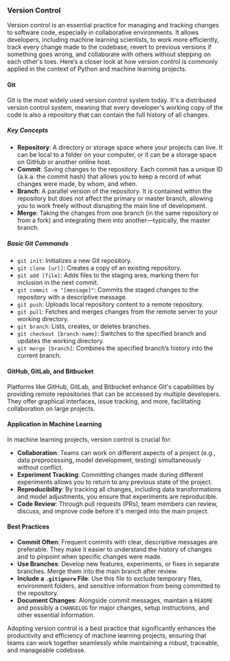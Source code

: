 ### Version Control

Version control is an essential practice for managing and tracking changes to software code, especially in collaborative environments. It allows developers, including machine learning scientists, to work more efficiently, track every change made to the codebase, revert to previous versions if something goes wrong, and collaborate with others without stepping on each other's toes. Here’s a closer look at how version control is commonly applied in the context of Python and machine learning projects.

#### Git

Git is the most widely used version control system today. It's a distributed version control system, meaning that every developer's working copy of the code is also a repository that can contain the full history of all changes.

##### Key Concepts

- **Repository**: A directory or storage space where your projects can live. It can be local to a folder on your computer, or it can be a storage space on GitHub or another online host.
- **Commit**: Saving changes to the repository. Each commit has a unique ID (a.k.a. the commit hash) that allows you to keep a record of what changes were made, by whom, and when.
- **Branch**: A parallel version of the repository. It is contained within the repository but does not affect the primary or master branch, allowing you to work freely without disrupting the main line of development.
- **Merge**: Taking the changes from one branch (in the same repository or from a fork) and integrating them into another—typically, the master branch.

##### Basic Git Commands

- `git init`: Initializes a new Git repository.
- `git clone [url]`: Creates a copy of an existing repository.
- `git add [file]`: Adds files to the staging area, marking them for inclusion in the next commit.
- `git commit -m "[message]"`: Commits the staged changes to the repository with a descriptive message.
- `git push`: Uploads local repository content to a remote repository.
- `git pull`: Fetches and merges changes from the remote server to your working directory.
- `git branch`: Lists, creates, or deletes branches.
- `git checkout [branch-name]`: Switches to the specified branch and updates the working directory.
- `git merge [branch]`: Combines the specified branch’s history into the current branch.

#### GitHub, GitLab, and Bitbucket

Platforms like GitHub, GitLab, and Bitbucket enhance Git's capabilities by providing remote repositories that can be accessed by multiple developers. They offer graphical interfaces, issue tracking, and more, facilitating collaboration on large projects.

#### Application in Machine Learning

In machine learning projects, version control is crucial for:

- **Collaboration**: Teams can work on different aspects of a project (e.g., data preprocessing, model development, testing) simultaneously without conflict.
- **Experiment Tracking**: Committing changes made during different experiments allows you to return to any previous state of the project.
- **Reproducibility**: By tracking all changes, including data transformations and model adjustments, you ensure that experiments are reproducible.
- **Code Review**: Through pull requests (PRs), team members can review, discuss, and improve code before it's merged into the main project.

#### Best Practices

- **Commit Often**: Frequent commits with clear, descriptive messages are preferable. They make it easier to understand the history of changes and to pinpoint when specific changes were made.
- **Use Branches**: Develop new features, experiments, or fixes in separate branches. Merge them into the main branch after review.
- **Include a `.gitignore` File**: Use this file to exclude temporary files, environment folders, and sensitive information from being committed to the repository.
- **Document Changes**: Alongside commit messages, maintain a `README` and possibly a `CHANGELOG` for major changes, setup instructions, and other essential information.

Adopting version control is a best practice that significantly enhances the productivity and efficiency of machine learning projects, ensuring that teams can work together seamlessly while maintaining a robust, traceable, and manageable codebase.